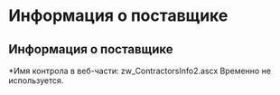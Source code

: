 ﻿---
description: 2.4.7
---
# Информация о поставщике
## Информация о поставщике
*Имя контрола в веб-части: zw_ContractorsInfo2.ascx
Временно не используется.
